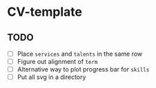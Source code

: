 # CV-template
## TODO
- [ ] Place `services` and `talents` in the same row
- [ ] Figure out alignment of `term`
- [ ] Alternative way to plot progress bar for `skills`
- [ ] Put all svg in a directory
